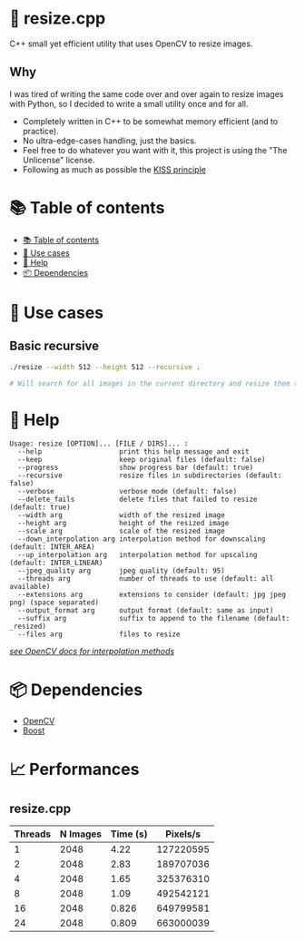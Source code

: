 # 🤏 resize.cpp 

C++ small yet efficient utility that uses OpenCV to resize images.

## Why

I was tired of writing the same code over and over again to resize images with Python, so I decided to write a small utility once and for all.

- Completely written in C++ to be somewhat memory efficient (and to practice).
- No ultra-edge-cases handling, just the basics.
- Feel free to do whatever you want with it, this project is using the "The Unlicense" license.
- Following as much as possible the [KISS principle](https://en.wikipedia.org/wiki/KISS_principle)

# 📚 Table of contents

- [📚 Table of contents](#-table-of-contents)
- [📝 Use cases](#-use-cases)
- [📖 Help](#-help)
- [📦 Dependencies](#-dependencies)

# 📝 Use cases

## Basic recursive

```bash
./resize --width 512 --height 512 --recursive .

# Will search for all images in the current directory and resize them to 512x512, overwriting the originals, keeping the same format
```

# 📖 Help

```
Usage: resize [OPTION]... [FILE / DIRS]... :
  --help                   print this help message and exit
  --keep                   keep original files (default: false)
  --progress               show progress bar (default: true)
  --recursive              resize files in subdirectories (default: false)
  --verbose                verbose mode (default: false)
  --delete_fails           delete files that failed to resize (default: true)
  --width arg              width of the resized image
  --height arg             height of the resized image
  --scale arg              scale of the resized image
  --down_interpolation arg interpolation method for downscaling (default: INTER_AREA)
  --up_interpolation arg   interpolation method for upscaling (default: INTER_LINEAR)
  --jpeg_quality arg       jpeg quality (default: 95)
  --threads arg            number of threads to use (default: all available)
  --extensions arg         extensions to consider (default: jpg jpeg png) (space separated)
  --output_format arg      output format (default: same as input)
  --suffix arg             suffix to append to the filename (default: _resized)
  --files arg              files to resize
```

_[see OpenCV docs for interpolation methods](https://docs.opencv.org/3.4/da/d54/group__imgproc__transform.html#ga5bb5a1fea74ea38e1a5445ca803ff121)_

# 📦 Dependencies

- [OpenCV](https://opencv.org/)
- [Boost](https://www.boost.org/)

# 📈 Performances

## resize.cpp

| Threads | N Images | Time (s) | Pixels/s  |
| ------- | -------- | -------- | --------- |
| 1       | 2048     | 4.22     | 127220595 |
| 2       | 2048     | 2.83     | 189707036 |
| 4       | 2048     | 1.65     | 325376310 |
| 8       | 2048     | 1.09     | 492542121 |
| 16      | 2048     | 0.826    | 649799581 |
| 24      | 2048     | 0.809    | 663000039 |
